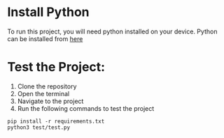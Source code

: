# Install Python
To run this project, you will need python installed on your device.
Python can be installed from [here](https://www.python.org/downloads/)

# Test the Project:
1. Clone the repository
2. Open the terminal
3. Navigate to the project
4. Run the following commands to test the project

````````````````````````````````````````````````````````````
pip install -r requirements.txt
python3 test/test.py
````````````````````````````````````````````````````````````

